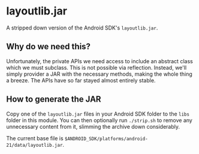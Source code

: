 # layoutlib.jar

A stripped down version of the Android SDK's `layoutlib.jar`.

## Why do we need this?

Unfortunately, the private APIs we need access to include an abstract class which we must subclass. This is not possible via reflection. Instead, we'll simply provider a JAR with the necessary methods, making the whole thing a breeze. The APIs have so far stayed almost entirely stable.

## How to generate the JAR

Copy one of the `layoutlib.jar` files in your Android SDK folder to the `libs` folder in this module. You can then optionally run `./strip.sh` to remove any unnecessary content from it, slimming the archive down considerably.

The current base file is `$ANDROID_SDK/platforms/android-21/data/layoutlib.jar`.
